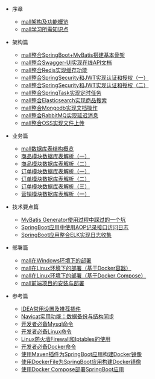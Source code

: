 * 序章
  * [mall架构及功能概览](foreword/mall_foreword_01.md)
  * [mall学习所需知识点](foreword/mall_foreword_02.md)

* 架构篇
  * [mall整合SpringBoot+MyBatis搭建基本骨架](architect/mall_arch_01.md)
  * [mall整合Swagger-UI实现在线API文档](architect/mall_arch_02.md)
  * [mall整合Redis实现缓存功能](architect/mall_arch_03.md)
  * [mall整合SpringSecurity和JWT实现认证和授权（一）](architect/mall_arch_04.md)
  * [mall整合SpringSecurity和JWT实现认证和授权（二）](architect/mall_arch_05.md)
  * [mall整合SpringTask实现定时任务](architect/mall_arch_06.md)
  * [mall整合Elasticsearch实现商品搜索](architect/mall_arch_07.md)
  * [mall整合Mongodb实现文档操作](architect/mall_arch_08.md)
  * [mall整合RabbitMQ实现延迟消息](architect/mall_arch_09.md)
  * [mall整合OSS实现文件上传](architect/mall_arch_10.md)

* 业务篇
  * [mall数据库表结构概览](database/mall_database_overview.md)
  * [商品模块数据库表解析（一）](database/mall_pms_01.md)
  * [商品模块数据库表解析（二）](database/mall_pms_02.md)
  * [订单模块数据库表解析（一）](database/mall_oms_01.md)
  * [订单模块数据库表解析（二）](database/mall_oms_02.md)
  * [订单模块数据库表解析（三）](database/mall_oms_03.md)
  * [营销模块数据库表解析（一）](database/mall_sms_01.md)

* 技术要点篇
  * [MyBatis Generator使用过程中踩过的一个坑](technology/mybatis_mapper.md)
  * [SpringBoot应用中使用AOP记录接口访问日志](technology/aop_log.md)
  * [SpringBoot应用整合ELK实现日志收集](technology/mall_tiny_elk.md)

* 部署篇
  * [mall在Windows环境下的部署](deploy/mall_deploy_windows.md)
  * [mall在Linux环境下的部署（基于Docker容器）](deploy/mall_deploy_docker.md)
  * [mall在Linux环境下的部署（基于Docker Compose）](deploy/mall_deploy_docker_compose.md)
  * [mall前端项目的安装与部署](deploy/mall_deploy_web.md)
  
* 参考篇
  * [IDEA常用设置及推荐插件](reference/idea.md)
  * [Navicat实用功能：数据备份与结构同步](reference/navicat.md)
  * [开发者必备Mysql命令](reference/mysql.md)
  * [开发者必备Linux命令](reference/linux.md)
  * [Linux防火墙Firewall和Iptables的使用](reference/linux_firewall.md)
  * [开发者必备Docker命令](reference/docker.md)
  * [使用Maven插件为SpringBoot应用构建Docker镜像](reference/docker_maven.md)
  * [使用DockerFile为SpringBoot应用构建Docker镜像](reference/docker_file.md)
  * [使用Docker Compose部署SpringBoot应用](reference/docker_compose.md)